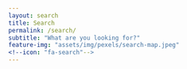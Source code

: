 ```yaml
---
layout: search
title: Search
permalink: /search/
subtitle: "What are you looking for?"
feature-img: "assets/img/pexels/search-map.jpeg"
<!--icon: "fa-search"-->
---
```

